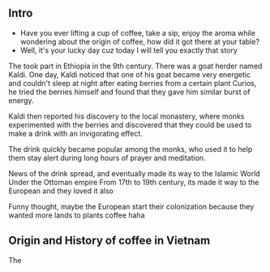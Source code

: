 ## Intro
- Have you ever lifting a cup of coffee, take a sip, enjoy the aroma 
while wondering about the origin of coffee, how did it got there at your table?
- Well, it's your lucky day cuz today I will tell you exactly that story

The took part in Ethiopia in the 9th century.
There was a goat herder named Kaldi.
One day, Kaldi noticed that one of his goat became very energetic and
couldn't sleep at night after eating berries from a certain plant
Curios, he tried the berries himself and
found that they gave him similar burst of energy.

Kaldi then reported his discovery to the local monastery, where
monks experimented with the berries and discovered that they could be used to 
make a drink with an invigorating effect.

The drink quickly became popular among the monks, who used it 
to help them stay alert during long hours of prayer and meditation.

News of the drink spread, and eventually made its way to the Islamic World
Under the Ottoman empire
From 17th to 19th century, its made it way to the European
and they loved it also 

Funny thought, maybe the European start their
colonization because they wanted more lands to plants coffee haha

## Origin and History of coffee in Vietnam

The 


